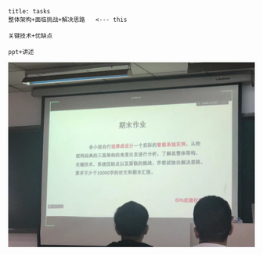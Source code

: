 
```ad-info
title: tasks
整体架构+面临挑战+解决思路   <--- this

关键技术+优缺点

ppt+讲述
```
![](https://raw.githubusercontent.com/acdefg/cdn/main/obsidian/2fcf770ceb17fa4a46a7eae754a4a91.jpg)

